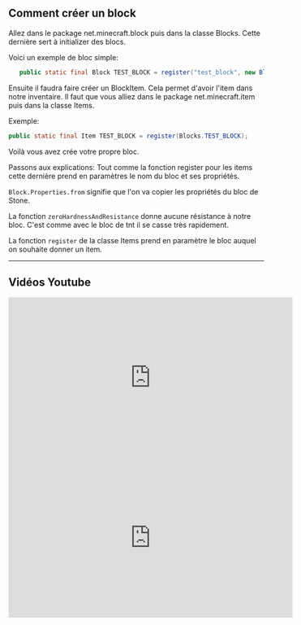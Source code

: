 ## Comment créer un block

Allez dans le package net.minecraft.block puis dans la classe Blocks.
Cette dernière sert à initializer des blocs.

Voici un exemple de bloc simple:
```Java
   public static final Block TEST_BLOCK = register("test_block", new Block(Block.Properties.from(Blocks.STONE).sound(SoundType.WOOD).zeroHardnessAndResistance()));
```

Ensuite il faudra faire créer un BlockItem. Cela permet d'avoir l'item dans notre inventaire.
Il faut que vous alliez dans le package net.minecraft.item puis dans la classe Items.

Exemple:
```Java
public static final Item TEST_BLOCK = register(Blocks.TEST_BLOCK);
```

Voilà vous avez crée votre propre bloc.

Passons aux explications:
Tout comme la fonction register pour les items cette dernière prend en paramètres le nom du bloc et ses propriétés.

``Block.Properties.from`` signifie que l'on va copier les propriétés du bloc de Stone.

La fonction ``zeroHardnessAndResistance`` donne aucune résistance à notre bloc. C'est comme avec le bloc de tnt il se casse très rapidement.

La fonction ``register`` de la classe Items prend en paramètre le bloc auquel on souhaite donner un item.

--------------

## Vidéos Youtube

<iframe width="560" height="315" src="https://www.youtube.com/embed/dVsA9y9nBX8" title="Tutoriel créer un block avec MCP Reborn" frameborder="0" allow="accelerometer; autoplay; encrypted-media; gyroscope; picture-in-picture" allowfullscreen></iframe>

<iframe width="560" height="315" src="https://www.youtube.com/embed/JR0mGzEnnoA" title="Tutoriel MCP par KinderrKill" frameborder="0" allow="accelerometer; autoplay; encrypted-media; gyroscope; picture-in-picture" allowfullscreen></iframe>